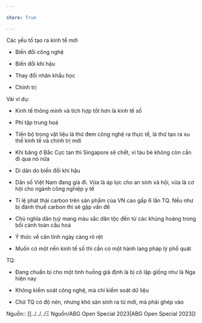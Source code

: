 ---  
share: True  
---  
Các yếu tố tạo ra kinh tế mới  
- Biến đổi công nghệ  
- Biến đổi khí hậu  
- Thay đổi nhân khẩu học  
- Chính trị  
  
Vài ví dụ:  
- Kinh tế thông minh và tích hợp tốt hơn là kinh tế số  
- Phi tập trung hoá  
- Tiến bộ trong vật liệu là thứ đem công nghệ ra thực tế, là thứ tạo ra xu thế kinh tế và chính trị mới  
- Khi băng ở Bắc Cực tan thì Singapore sẽ chết, vì tàu bè không còn cần đi qua nó nữa  
- Di dân do biến đổi khí hậu  
- Dân số Việt Nam đang già đi. Vừa là áp lực cho an sinh xã hội, vừa là cơ hội cho ngành công nghiệp y tế  
- Tỉ lệ phát thải carbon trên sản phẩm của VN cao gấp 6 lần TQ. Nếu như bị đánh thuế carbon thì sẽ gặp vấn đề  
- Chủ nghĩa dân tuý mang màu sắc dân tộc đến từ các khủng hoảng trong bối cảnh toàn cầu hoá  
- Ý  thức về căn tính ngày càng rõ rệt  
- Muốn có một nền kinh tế số thì cần có một hành lang pháp lý phổ quát  
  
TQ:  
- Đang chuẩn bị cho một tình huống giả định là bị cô lập giống như là Nga hiện nay  
- Không kiểm soát công nghệ, mà chỉ kiểm soát dữ liệu  
- Chữ TQ có độ nén, nhưng khó sản sinh ra từ mới, mà phải ghép vào  
  
  
  
Nguồn:: [[../../../Ξ Nguồn/ABG Open Special 2023|ABG Open Special 2023]]  
